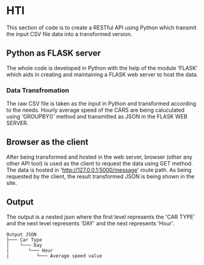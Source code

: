 # HTI
This section of code is to create a RESTful API using Python which transmit the input CSV file data into a transformed version.

## Python as FLASK server
The whole code is developed in Python with the help of the module 'FLASK' which aids in creating and maintaining a FLASK web server to host the data.

### Data Transfromation
The raw CSV file is taken as the input in Python and transformed according to the needs.
Hourly average speed of the CARS are being caluculated using 'GROUPBY()' method and transmitted as JSON in the FLASK WEB SERVER.

## Browser as the client
After being transformed and hosted in the web server, browser (other any other API tool) is used as the client to request the data using GET method.
The data is hosted in 'http://127.0.0.1:5000/message' route path.
As being requested by the client, the result transformed JSON is being shown in the site.

## Output
The output is a nested json where the first level represents the 'CAR TYPE' and the next level represents 'DAY' and the next represents 'Hour'.
```
Output JSON
├─── Car Type
│    └─── Day
|       └─── Hour
|          └─── Average speed value
```

